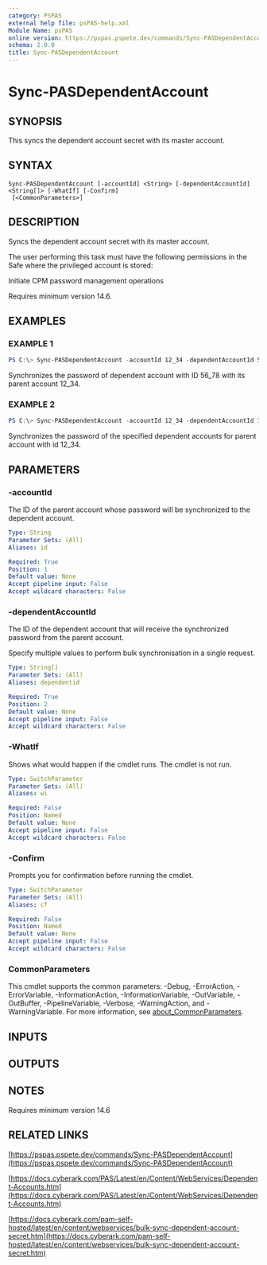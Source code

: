 ```yaml
---
category: PSPAS
external help file: psPAS-help.xml
Module Name: psPAS
online version: https://pspas.pspete.dev/commands/Sync-PASDependentAccount
schema: 2.0.0
title: Sync-PASDependentAccount
---
```


# Sync-PASDependentAccount

## SYNOPSIS

This syncs the dependent account secret with its master account.

## SYNTAX

```
Sync-PASDependentAccount [-accountId] <String> [-dependentAccountId] <String[]> [-WhatIf] [-Confirm]
 [<CommonParameters>]
```

## DESCRIPTION

Syncs the dependent account secret with its master account.

The user performing this task must have the following permissions in the Safe where the privileged account is stored:

Initiate CPM password management operations

Requires minimum version 14.6.

## EXAMPLES

### EXAMPLE 1

```powershell
PS C:\> Sync-PASDependentAccount -accountId 12_34 -dependentAccountId 56_78
```

Synchronizes the password of dependent account with ID 56_78 with its parent account 12_34.

### EXAMPLE 2

```powershell
PS C:\> Sync-PASDependentAccount -accountId 12_34 -dependentAccountId 12_78, 12_01, 12_45, 12_89
```

Synchronizes the password of the specified dependent accounts for parent account with id 12_34.

## PARAMETERS

### -accountId

The ID of the parent account whose password will be synchronized to the dependent account.

```yaml
Type: String
Parameter Sets: (All)
Aliases: id

Required: True
Position: 1
Default value: None
Accept pipeline input: False
Accept wildcard characters: False
```

### -dependentAccountId

The ID of the dependent account that will receive the synchronized password from the parent account.

Specify multiple values to perform bulk synchronisation in a single request.

```yaml
Type: String[]
Parameter Sets: (All)
Aliases: dependentid

Required: True
Position: 2
Default value: None
Accept pipeline input: False
Accept wildcard characters: False
```

### -WhatIf

Shows what would happen if the cmdlet runs. The cmdlet is not run.

```yaml
Type: SwitchParameter
Parameter Sets: (All)
Aliases: wi

Required: False
Position: Named
Default value: None
Accept pipeline input: False
Accept wildcard characters: False
```

### -Confirm

Prompts you for confirmation before running the cmdlet.

```yaml
Type: SwitchParameter
Parameter Sets: (All)
Aliases: cf

Required: False
Position: Named
Default value: None
Accept pipeline input: False
Accept wildcard characters: False
```

### CommonParameters
This cmdlet supports the common parameters: -Debug, -ErrorAction, -ErrorVariable, -InformationAction, -InformationVariable, -OutVariable, -OutBuffer, -PipelineVariable, -Verbose, -WarningAction, and -WarningVariable. For more information, see [about_CommonParameters](http://go.microsoft.com/fwlink/?LinkID=113216).

## INPUTS

## OUTPUTS

## NOTES

Requires minimum version 14.6

## RELATED LINKS

[https://pspas.pspete.dev/commands/Sync-PASDependentAccount](https://pspas.pspete.dev/commands/Sync-PASDependentAccount)

[https://docs.cyberark.com/PAS/Latest/en/Content/WebServices/Dependent-Accounts.htm](https://docs.cyberark.com/PAS/Latest/en/Content/WebServices/Dependent-Accounts.htm)

[https://docs.cyberark.com/pam-self-hosted/latest/en/content/webservices/bulk-sync-dependent-account-secret.htm](https://docs.cyberark.com/pam-self-hosted/latest/en/content/webservices/bulk-sync-dependent-account-secret.htm)
